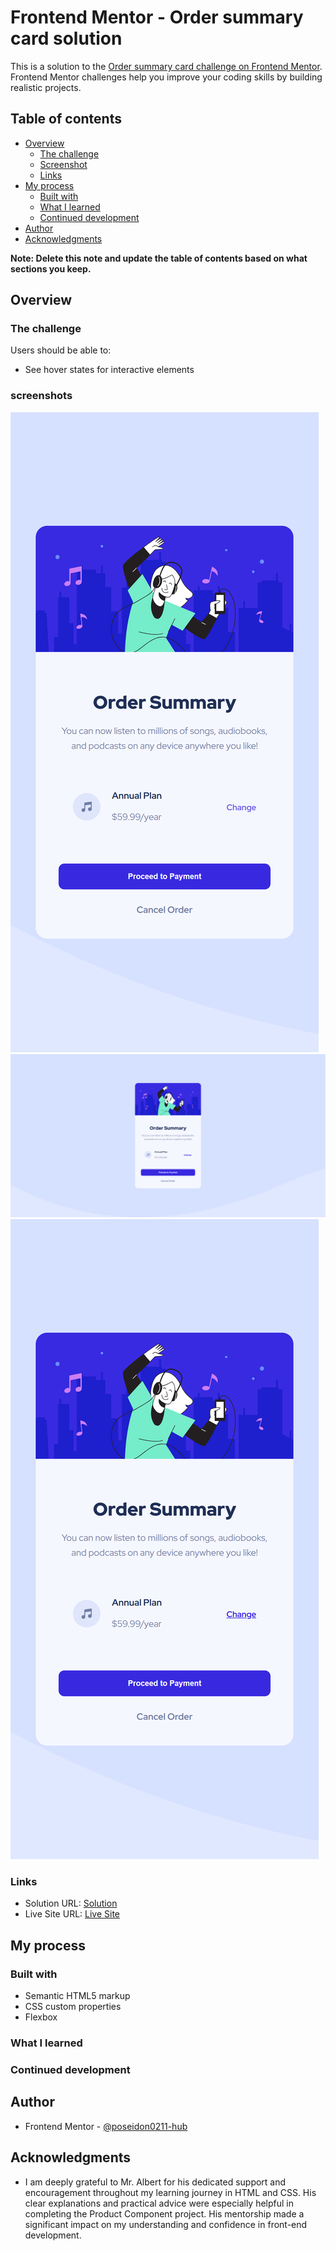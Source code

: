 # Frontend Mentor - Order summary card solution

This is a solution to the [Order summary card challenge on Frontend Mentor](https://www.frontendmentor.io/challenges/order-summary-component-QlPmajDUj). Frontend Mentor challenges help you improve your coding skills by building realistic projects. 

## Table of contents

- [Overview](#overview)
  - [The challenge](#the-challenge)
  - [Screenshot](#screenshots)
  - [Links](#links)
- [My process](#my-process)
  - [Built with](#built-with)
  - [What I learned](#what-i-learned)
  - [Continued development](#continued-development)
- [Author](#author)
- [Acknowledgments](#acknowledgments)

**Note: Delete this note and update the table of contents based on what sections you keep.**

## Overview

### The challenge

Users should be able to:

- See hover states for interactive elements

### screenshots

![](Screenshots/active.png)
![](Screenshots/desktop.png)
![](Screenshots/mobile.png)

### Links

- Solution URL: <a href="https://poseidon0211-hub.github.io/nft-preview-card-component-main/" target="_blank" rel="noreferrer"> Solution </a>
- Live Site URL: <a href="https://gregarious-valkyrie-14024b.netlify.app/" target="_blank" rel="noreferrer">Live Site </a>

## My process

### Built with

- Semantic HTML5 markup
- CSS custom properties
- Flexbox


### What I learned



### Continued development



## Author

- Frontend Mentor - <a href="https://www.frontendmentor.io/profile/poseidon0211-hub" target="_blank" rel="noreferrer">@poseidon0211-hub</a>

## Acknowledgments

- I am deeply grateful to Mr. Albert for his dedicated support and encouragement throughout my learning journey in HTML and CSS. His clear explanations and practical advice were especially helpful in completing the Product Component project. His mentorship made a significant impact on my understanding and confidence in front-end development.
